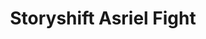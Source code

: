 ---
title: "Storyshift Asriel Fight"
authors:
 - team_igb
links:
 - url: "https://gamejolt.com/games/ss_asriel/765458"
---